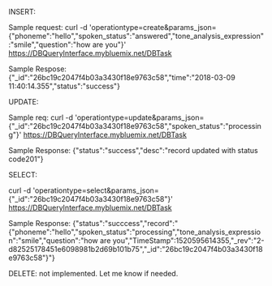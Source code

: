 INSERT:

Sample request:
curl -d 'operationtype=create&params_json={"phoneme":"hello","spoken_status":"answered","tone_analysis_expression":"smile","question":"how are you"}' https://DBQueryInterface.mybluemix.net/DBTask

Sample Respose:
{"_id":"26bc19c2047f4b03a3430f18e9763c58","time":"2018-03-09 11:40:14.355","status":"success"}


UPDATE:

Sample req:
curl -d 'operationtype=update&params_json={"_id":"26bc19c2047f4b03a3430f18e9763c58","spoken_status":"processing"}' https://DBQueryInterface.mybluemix.net/DBTask

Sample Response:
{"status":"success","desc":"record updated with status code201"}


SELECT:

curl -d 'operationtype=select&params_json={"_id":"26bc19c2047f4b03a3430f18e9763c58"}' https://DBQueryInterface.mybluemix.net/DBTask

Sample Response:
{"status":"succcess","record":"{\"phoneme\":\"hello\",\"spoken_status\":\"processing\",\"tone_analysis_expression\":\"smile\",\"question\":\"how are you\",\"TimeStamp\":1520595614355,\"_rev\":\"2-d82525178451e6098981b2d69b101b75\",\"_id\":\"26bc19c2047f4b03a3430f18e9763c58\"}"}


DELETE:
not implemented. Let me know if needed.